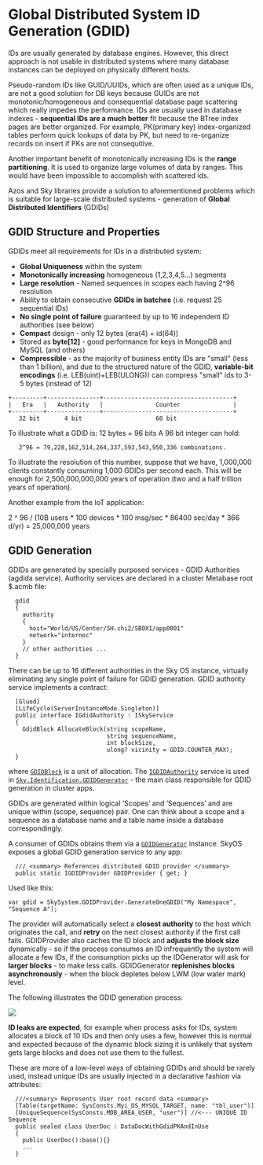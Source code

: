# Global Distributed System ID Generation (GDID)

IDs are usually generated by database engines. However, this direct approach is not usable in
distributed systems where many database instances can be deployed on physically different hosts.

Pseudo-random IDs like GUID/UUIDs, which are often used as a unique IDs, are not a good solution
for DB keys because GUIDs are not monotonic/homogeneous and consequential database page scattering
which really impedes the performance. IDs are usually used in database indexes - 
**sequential IDs are a much better** fit because the BTree index pages are better organized. 
For example, PK(primary key) index-organized tables perform  quick lookups of data by PK, but need
 to re-organize records on insert if PKs are not consequitive.

Another important benefit of monotonically increasing IDs is the **range partitioning**. It is used 
to organize large volumes of data by ranges. This would have been impossible to accomplish with scattered ids.

Azos and Sky libraries provide a solution to aforementioned problems which is suitable for large-scale
distributed systems - generation of **Global Distributed Identifiers** (GDIDs)

## GDID Structure and Properties 

GDIDs meet all requirements for IDs in a distributed system: 

* **Global Uniqueness** within the system
* **Monotonically increasing** homogeneous (1,2,3,4,5…) segments
* **Large resolution** - Named sequences in scopes each having 2^96 resolution
* Ability to obtain consecutive **GDIDs in batches** (i.e. request 25 sequential IDs)
* **No single point of failure** guaranteed by up to 16 independent ID authorities (see below)
* **Compact** design - only 12 bytes (era(4) + id(64))
* Stored as **byte[12]** - good performance for keys in MongoDB and MySQL (and others)
* **Compressible** - as the majority of business entity IDs are "small" (less than 1 billion), and due to the structured nature of the GDID, **variable-bit encodings** (i.e. LEB(uint)+LEB(ULONG)) can compress "small" ids to 3-5 bytes (instead of 12) 

```CSharp
+---------+---------------+-------------------------------------+
|   Era   |   Authority   |               Counter               |
+---------+---------------+-------------------------------------+
   32 bit       4 bit                     60 bit
```

To illustrate what a GDID is: 12 bytes = 96 bits
A 96 bit integer can hold:

       2^96 = 79,228,162,514,264,337,593,543,950,336 combinations.

To illustrate the resolution of this number, suppose that we have, 1,000,000 clients constantly consuming 1,000 GDIDs per second each. This will be enough for 2,500,000,000,000 years of operation (two and a half trillion years of operation).

Another example from the IoT application:

2 ^ 96 / (10B users * 100 devices * 100 msg/sec * 86400 sec/day * 366 d/yr) = 25,000,000 years 

## GDID Generation
GDIDs are generated by specially purposed services - GDID Authorities (agdida service). Authority services are declared in a cluster Metabase root $.acmb file: 

```CSharp
  gdid
  {
    authority
    {
      host="World/US/Center/SH.chi2/SBOX1/app0001"
      network="internoc"
    }
    // other authorities ...
  }
```

There can be up to 16 different authorities in the Sky OS instance, virtually eliminating any single point of failure for GDID generation. GDID authority service implements a contract: 

```CSharp
  [Glued]
  [LifeCycle(ServerInstanceMode.Singleton)]
  public interface IGdidAuthority : ISkyService
  {
    GdidBlock AllocateBlock(string scopeName, 
                            string sequenceName, 
                            int blockSize,
                            ulong? vicinity = GDID.COUNTER_MAX);
  }
```

where [`GDIDBlock`](../Contracts/IGDIDAuthority.cs#L36) is a unit of allocation. The [`IGDIDAuthority`](../Contracts/IGDIDAuthority.cs) service is used in [`Sky.Identification.GDIDGenerator`](GDIDGenerator.cs) - the main class responsible for GDID generation in cluster apps.

GDIDs are generated within logical ‘Scopes’ and ‘Sequences’ and are unique within (scope, sequence) pair. One can think about a scope and a sequence as a database name and a table name inside a database correspondingly.

A consumer of GDIDs obtains them via a [`GDIDGenerator`](GDIDGenerator.cs) instance. SkyOS exposes a global GDID generation service to any app: 

```CSharp
  /// <summary> References distributed GDID provider </summary>
  public static IGDIDProvider GDIDProvider { get; }
```

Used like this: 
```CSharp
var gdid = SkySystem.GDIDProvider.GenerateOneGDID("My Namespace", "Sequence A");
```

The provider will automatically select a **closest authority** to the host which originates the call, and **retry** on the next
closest authority if the first call fails. GDIDProvider also caches the ID block and **adjusts the block size** dynamically - 
so if the process consumes an ID infrequently the system will allocate a few IDs, if the consumption picks up the IDGenerator 
will ask for **larger blocks** - to make less calls. GDIDGenerator **replenishes blocks asynchronously** - when the block depletes
below LWM (low water mark) level. 

The following illustrates the GDID generation process: 

<img src="/doc/img/agdida.svg">

**ID leaks are expected**, for example when process asks for IDs, system allocates a block of 10 IDs and then only uses a few,
however this is normal and expected because of the dynamic block sizing it is unlikely that system gets large blocks and does not
use them to the fullest.

These are more of a low-level ways of obtaining GDIDs and should be rarely used, instead unique IDs are usually injected in a declarative
fashion via attributes: 

```CSharp
  ///<summary> Represents User root record data <summary>
  [Table(targetName: SysConsts.Myi_DS_MYSQL_TARGET, name: "tbl_user")]
  [UniqueSequence(SysConsts.MDB_AREA_USER, "user")] //<--- UNIQUE ID Sequence
  public sealed class UserDoc : DataDocWithGdidPKAndInUse
  {
    public UserDoc():base(){}
    ...
  }
```

